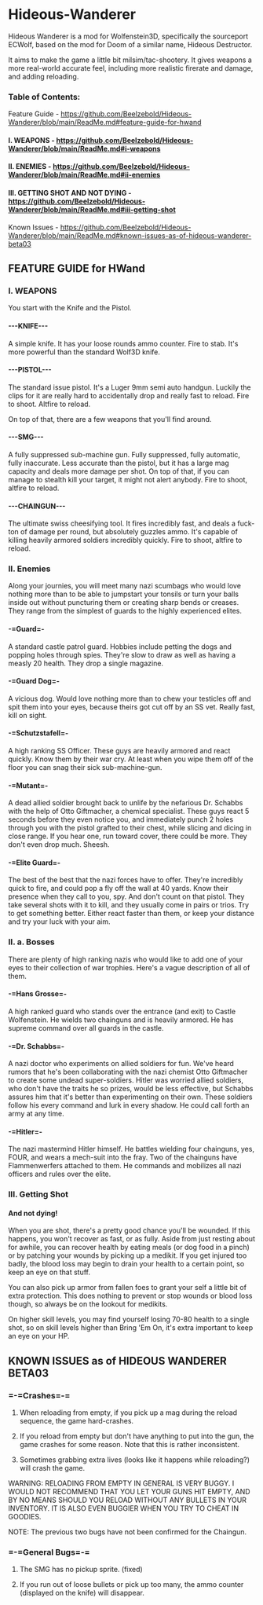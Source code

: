 # Hideous-Wanderer
Hideous Wanderer is a mod for Wolfenstein3D, specifically the sourceport ECWolf, based on the mod for Doom of a similar name, Hideous Destructor.

It aims to make the game a little bit milsim/tac-shootery. It gives weapons a more real-world accurate feel, including more realistic firerate and damage, and adding reloading.

### Table of Contents:
Feature Guide - https://github.com/Beelzebold/Hideous-Wanderer/blob/main/ReadMe.md#feature-guide-for-hwand
#### I. WEAPONS - https://github.com/Beelzebold/Hideous-Wanderer/blob/main/ReadMe.md#i-weapons
#### II. ENEMIES - https://github.com/Beelzebold/Hideous-Wanderer/blob/main/ReadMe.md#ii-enemies
#### III. GETTING SHOT AND NOT DYING - https://github.com/Beelzebold/Hideous-Wanderer/blob/main/ReadMe.md#iii-getting-shot

Known Issues - https://github.com/Beelzebold/Hideous-Wanderer/blob/main/ReadMe.md#known-issues-as-of-hideous-wanderer-beta03

## FEATURE GUIDE for HWand

###  I. WEAPONS
You start with the Knife and the Pistol.

#### ---KNIFE---
A simple knife. It has your loose rounds ammo counter.
Fire to stab. It's more powerful than the standard Wolf3D knife. 

#### ---PISTOL---
The standard issue pistol. It's a Luger 9mm semi auto handgun. Luckily the clips for it are really hard to accidentally drop and really fast to reload.
Fire to shoot. Altfire to reload.

On top of that, there are a few weapons that you'll find around.

#### ---SMG---
A fully suppressed sub-machine gun. Fully suppressed, fully automatic, fully inaccurate. Less accurate than the pistol, but it has a large mag capacity and deals more damage per shot. On top of that, if you can manage to stealth kill your target, it might not alert anybody.
Fire to shoot, altfire to reload.

#### ---CHAINGUN---
The ultimate swiss cheesifying tool. It fires incredibly fast, and deals a fuck-ton of damage per round, but absolutely guzzles ammo. It's capable of killing heavily armored soldiers incredibly quickly.
Fire to shoot, altfire to reload.



### II. Enemies
Along your journies, you will meet many nazi scumbags who would love nothing more than to be able to jumpstart your tonsils or turn your balls inside out without puncturing them or creating sharp bends or creases. They range from the simplest of guards to the highly experienced elites.

#### -=Guard=-
A standard castle patrol guard. Hobbies include petting the dogs and popping holes through spies. They're slow to draw as well as having a measly 20 health. They drop a single magazine.

#### -=Guard Dog=-
A vicious dog. Would love nothing more than to chew your testicles off and spit them into your eyes, because theirs got cut off by an SS vet. Really fast, kill on sight.

#### -=Schutzstafell=-
A high ranking SS Officer. These guys are heavily armored and react quickly. Know them by their war cry. At least when you wipe them off of the floor you can snag their sick sub-machine-gun.

#### -=Mutant=-
A dead allied soldier brought back to unlife by the nefarious Dr. Schabbs with the help of Otto Giftmacher, a chemical specialist. These guys react 5 seconds before they even notice you, and immediately punch 2 holes through you with the pistol grafted to their chest, while slicing and dicing in close range. If you hear one, run toward cover, there could be more. They don't even drop much. Sheesh.

#### -=Elite Guard=-
The best of the best that the nazi forces have to offer. They're incredibly quick to fire, and could pop a fly off the wall at 40 yards. Know their presence when they call to you, spy. And don't count on that pistol. They take several shots with it to kill, and they usually come in pairs or trios. Try to get something better. Either react faster than them, or keep your distance and try your luck with your aim.

### II. a. Bosses
There are plenty of high ranking nazis who would like to add one of your eyes to their collection of war trophies. Here's a vague description of all of them.

#### -=Hans Grosse=-
A high ranked guard who stands over the entrance (and exit) to Castle Wolfenstein. He wields two chainguns and is heavily armored. He has supreme command over all guards in the castle.

#### -=Dr. Schabbs=-
A nazi doctor who experiments on allied soldiers for fun. We've heard rumors that he's been collaborating with the nazi chemist Otto Giftmacher to create some undead super-soldiers. Hitler was worried allied soldiers, who don't have the traits he so prizes, would be less effective, but Schabbs assures him that it's better than experimenting on their own. These soldiers follow his every command and lurk in every shadow. He could call forth an army at any time.

#### -=Hitler=-
The nazi mastermind Hitler himself. He battles wielding four chainguns, yes, FOUR, and wears a mech-suit into the fray. Two of the chainguns have Flammenwerfers attached to them. He commands and mobilizes all nazi officers and rules over the elite.

### III. Getting Shot
#### And not dying!

When you are shot, there's a pretty good chance you'll be wounded. If this happens, you won't recover as fast, or as fully. Aside from just resting about for awhile, you can recover health by eating meals (or dog food in a pinch) or by patching your wounds by picking up a medikit. If you get injured too badly, the blood loss may begin to drain your health to a certain point, so keep an eye on that stuff.

You can also pick up armor from fallen foes to grant your self a little bit of extra protection. This does nothing to prevent or stop wounds or blood loss though, so always be on the lookout for medikits.

On higher skill levels, you may find yourself losing 70-80 health to a single shot, so on skill levels higher than Bring 'Em On, it's extra important to keep an eye on your HP.

## KNOWN ISSUES as of HIDEOUS WANDERER BETA03

### =-=Crashes=-=

1. When reloading from empty, if you pick up a mag during the reload sequence,
the game hard-crashes.

2. If you reload from empty but don't have anything to put into the gun, the
game crashes for some reason. Note that this is rather inconsistent.

3. Sometimes grabbing extra lives (looks like it happens while reloading?) will crash the game.

WARNING:
RELOADING FROM EMPTY IN GENERAL IS VERY BUGGY. I WOULD NOT RECOMMEND THAT YOU 
LET YOUR GUNS HIT EMPTY, AND BY NO MEANS SHOULD YOU RELOAD WITHOUT ANY BULLETS
IN YOUR INVENTORY. IT IS ALSO EVEN BUGGIER WHEN YOU TRY TO CHEAT IN GOODIES.

NOTE: The previous two bugs have not been confirmed for the Chaingun.


### =-=General Bugs=-=

1. The SMG has no pickup sprite. (fixed)

2. If you run out of loose bullets or pick up too many, the ammo counter 
(displayed on the knife) will disappear.
